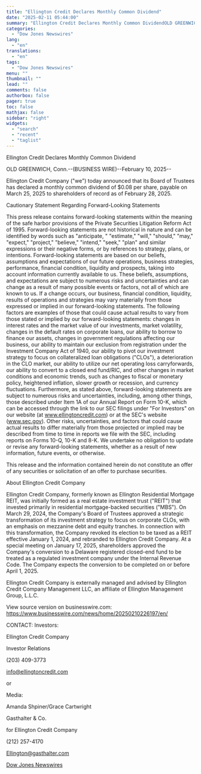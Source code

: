 ```yaml
---
title: "Ellington Credit Declares Monthly Common Dividend"
date: "2025-02-11 05:44:00"
summary: "Ellington Credit Declares Monthly Common DividendOLD GREENWICH, Conn.--(BUSINESS WIRE)--February 10, 2025--Ellington Credit Company (\"we\") today announced that its Board of Trustees has declared a monthly common dividend of $0.08 per share, payable on March 25, 2025 to shareholders of record as of February 28, 2025.Cautionary Statement Regarding Forward-Looking StatementsThis press..."
categories:
  - "Dow Jones Newswires"
lang:
  - "en"
translations:
  - "en"
tags:
  - "Dow Jones Newswires"
menu: ""
thumbnail: ""
lead: ""
comments: false
authorbox: false
pager: true
toc: false
mathjax: false
sidebar: "right"
widgets:
  - "search"
  - "recent"
  - "taglist"
---
```


Ellington Credit Declares Monthly Common Dividend

OLD GREENWICH, Conn.--(BUSINESS WIRE)--February 10, 2025--

Ellington Credit Company ("we") today announced that its Board of Trustees has declared a monthly common dividend of $0.08 per share, payable on March 25, 2025 to shareholders of record as of February 28, 2025.

Cautionary Statement Regarding Forward-Looking Statements

This press release contains forward-looking statements within the meaning of the safe harbor provisions of the Private Securities Litigation Reform Act of 1995. Forward-looking statements are not historical in nature and can be identified by words such as "anticipate, " "estimate," "will," "should," "may," "expect," "project," "believe," "intend," "seek," "plan" and similar expressions or their negative forms, or by references to strategy, plans, or intentions. Forward-looking statements are based on our beliefs, assumptions and expectations of our future operations, business strategies, performance, financial condition, liquidity and prospects, taking into account information currently available to us. These beliefs, assumptions, and expectations are subject to numerous risks and uncertainties and can change as a result of many possible events or factors, not all of which are known to us. If a change occurs, our business, financial condition, liquidity, results of operations and strategies may vary materially from those expressed or implied in our forward-looking statements. The following factors are examples of those that could cause actual results to vary from those stated or implied by our forward-looking statements: changes in interest rates and the market value of our investments, market volatility, changes in the default rates on corporate loans, our ability to borrow to finance our assets, changes in government regulations affecting our business, our ability to maintain our exclusion from registration under the Investment Company Act of 1940, our ability to pivot our investment strategy to focus on collateralized loan obligations ("CLOs"), a deterioration in the CLO market, our ability to utilize our net operating loss carryforwards, our ability to convert to a closed end fund/RIC, and other changes in market conditions and economic trends, such as changes to fiscal or monetary policy, heightened inflation, slower growth or recession, and currency fluctuations. Furthermore, as stated above, forward-looking statements are subject to numerous risks and uncertainties, including, among other things, those described under Item 1A of our Annual Report on Form 10-K, which can be accessed through the link to our SEC filings under "For Investors" on our website (at www.ellingtoncredit.com) or at the SEC's website (www.sec.gov). Other risks, uncertainties, and factors that could cause actual results to differ materially from those projected or implied may be described from time to time in reports we file with the SEC, including reports on Forms 10-Q, 10-K and 8-K. We undertake no obligation to update or revise any forward-looking statements, whether as a result of new information, future events, or otherwise.

This release and the information contained herein do not constitute an offer of any securities or solicitation of an offer to purchase securities.

About Ellington Credit Company

Ellington Credit Company, formerly known as Ellington Residential Mortgage REIT, was initially formed as a real estate investment trust ("REIT") that invested primarily in residential mortgage-backed securities ("MBS"). On March 29, 2024, the Company's Board of Trustees approved a strategic transformation of its investment strategy to focus on corporate CLOs, with an emphasis on mezzanine debt and equity tranches. In connection with this transformation, the Company revoked its election to be taxed as a REIT effective January 1, 2024, and rebranded to Ellington Credit Company. At a special meeting on January 17, 2025, shareholders approved the Company's conversion to a Delaware registered closed-end fund to be treated as a regulated investment company under the Internal Revenue Code. The Company expects the conversion to be completed on or before April 1, 2025.

Ellington Credit Company is externally managed and advised by Ellington Credit Company Management LLC, an affiliate of Ellington Management Group, L.L.C.

View source version on businesswire.com: https://www.businesswire.com/news/home/20250210226197/en/

CONTACT: Investors:

Ellington Credit Company

Investor Relations

(203) 409-3773

info@ellingtoncredit.com

or

Media:

Amanda Shpiner/Grace Cartwright

Gasthalter & Co.

for Ellington Credit Company

(212) 257-4170

Ellington@gasthalter.com

[Dow Jones Newswires](https://www.tradingview.com/news/DJN_DN20250210011137:0/)
